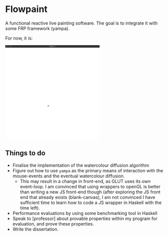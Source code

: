 # Flowpaint
A functional reactive live painting software. The goal is to integrate it with some FRP framework (yampa).

For now, it is:

<img src="ScreenRecording2024-01-29at17.26.301-ezgif.com-speed.gif" width="300" height="300" />


## Things to do
- Finalise the implementation of the watercolour diffusion algorithm
- Figure out how to use `yampa` as the primary means of interaction with the mouse-events and the eventual watercolour diffusion.
    - This may result in a change in front-end, as GLUT uses its own event-loop. I am convinced that using wrappers to openGL is better than writing a new JS front-end though (after exploring the JS front end that already exists (blank-canvas), I am not convinced I have sufficient time to learn how to code a JS wrapper in Haskell with the time left).
- Performance evaluations by using some benchmarking tool in Haskell
- Speak to [professor] about provable properties within my program for evaluation, and prove these properties.
- Write the dissertation.
